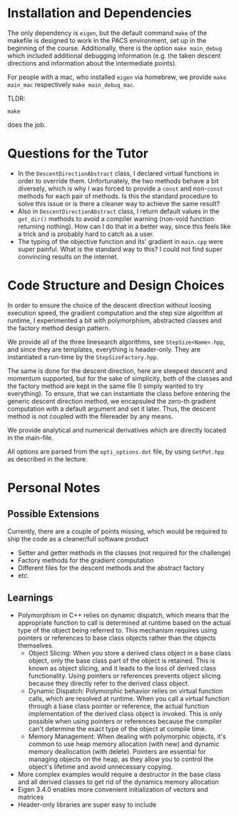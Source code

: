 # Installation and Dependencies
The only dependency is ``eigen``, but the default command ``make`` of the makefile
is designed to work in the PACS environment, set up in the beginning of the
course. Additionally, there is the option ``make main_debug`` which
included additional debugging information (e.g. the taken descent directions
and information about the intermediate points).

For people with a mac, who installed ``eigen`` via homebrew, we provide
``make main_mac`` respectively ``make main_debug_mac``.

TLDR:
```shell
make
```
does the job.

# Questions for the Tutor
- In the ``DescentDirectionAbstract`` class, I declared virtual functions
in order to override them. Unfortunately, the two methods behave a bit
diversely, which is why I was forced to provide a ``const`` and non-``const``
methods for each pair of methods.
Is this the standard procedure to solve this issue or is there a cleaner way
to achieve the same result?
- Also in ``DescentDirectionAbstract`` class, I return default values
in the ``get_dir()`` methods to avoid a compiler warning (non-void function
returning nothing). How can I do that in a better way, since this feels like
a trick and is probably hard to catch as a user.
- The typing of the objective function and its' gradient in ``main.cpp`` 
were super painful. What is the standard way to this? I could not find super
convincing results on the internet.

# Code Structure and Design Choices
In order to ensure the choice of the descent direction without loosing execution
speed, the gradient computation
and the step size algorithm at runtime, I experimented a bit with polymorphism,
abstracted classes and the factory method design pattern.

We provide all of the three linesearch algorithms, see ``StepSize<Name>.hpp``,
and since they are templates, everything is header-only. They are instantiated 
a run-time by the ``StepSizeFactory.hpp``.

The same is done for the descent direction, here are steepest descent and
momentum supported, but for the sake of simplicity, both of the classes and
the factory method are kept in the same file (I simply wanted to try everything).
To ensure, that we can instantiate the class before entering the generic descent
direction method, we encapsuled the zero-th gradient computation with a default
argument and set it later. Thus, the descent method is not coupled with the
filereader by any means.

We provide analytical and numerical derivatives which are directly located in the
main-file.

All options are parsed from the ``opti_options.dot`` file, by using 
``GetPot.hpp`` as described in the lecture.

# Personal Notes
## Possible Extensions
Currently, there are a couple of points missing, which would be required
to ship the code as a cleaner/full software product

- Setter and getter methods in the classes (not required for the challenge)
- Factory methods for the gradient computation
- Different files for the descent methods and the abstract factory
- etc.

## Learnings
- Polymorphism in C++ relies on dynamic dispatch, which means that the appropriate function to call is determined
    at runtime based on the actual type of the object being referred to.
    This mechanism requires using pointers or references to base class objects rather than the objects themselves.
    * Object Slicing: When you store a derived class object in a base class object, only the base class part of the
    object is retained. This is known as object slicing, and it leads to the loss of derived class functionality.
    Using pointers or references prevents object slicing because they directly refer to the derived class object.
    * Dynamic Dispatch: Polymorphic behavior relies on virtual function calls, which are resolved at runtime.
    When you call a virtual function through a base class pointer or reference, the actual function implementation
    of the derived class object is invoked. This is only possible when using pointers or references because
    the compiler can't determine the exact type of the object at compile time.
    * Memory Management: When dealing with polymorphic objects, it's common to use heap memory allocation (with new)
    and dynamic memory deallocation (with delete). Pointers are essential for managing objects on the heap,
    as they allow you to control the object's lifetime and avoid unnecessary copying.
- More complex examples would require a destructor in the base class and all derived classes to get rid of the
dynamics memory allocation
- Eigen 3.4.0 enables more convenient initialization of vectors and matrices
- Header-only libraries are super easy to include
